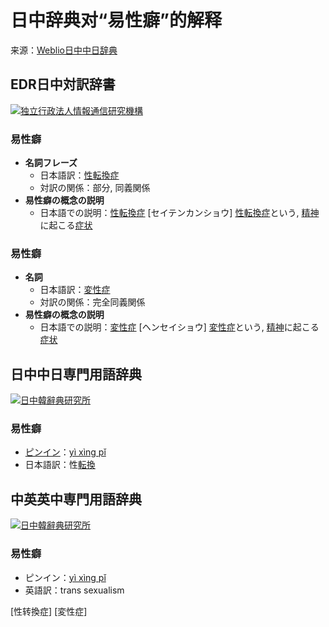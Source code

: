# 日中辞典对“易性癖”的解释

来源：[Weblio日中中日辞典](https://cjjc.weblio.jp/ "中国語辞書 - Weblio日中中日辞典")

## EDR日中対訳辞書

[![独立行政法人情報通信研究機構](https://cdn.weblio.jp/e7/img/lg_edrct.png)](https://www.weblio.jp/redirect?dictCode=EDRCT&url=http%3A%2F%2Fwww.nict.go.jp%2F)

### 易性癖

*   **名詞フレーズ**
    *   日本語訳：[性転換症](https://cjjc.weblio.jp/content/%E6%80%A7%E8%BB%A2%E6%8F%9B%E7%97%87 "性転換症")
    *   対訳の関係：部分, 同義関係
*   **易性癖の概念の説明**
    *   日本語での説明：[性転換症](https://cjjc.weblio.jp/content/%E6%80%A7%E8%BB%A2%E6%8F%9B%E7%97%87 "性転換症") \[セイテンカンショウ\] [性転換症](https://cjjc.weblio.jp/content/%E6%80%A7%E8%BB%A2%E6%8F%9B%E7%97%87 "性転換症")という, [精神](https://cjjc.weblio.jp/content/%E7%B2%BE%E7%A5%9E "精神")に起こる[症状](https://cjjc.weblio.jp/content/%E7%97%87%E7%8A%B6 "症状")

### 易性癖

*   **名詞**
    *   日本語訳：[変性症](https://cjjc.weblio.jp/content/%E5%A4%89%E6%80%A7%E7%97%87 "変性症")
    *   対訳の関係：完全同義関係
*   **易性癖の概念の説明**
    *   日本語での説明：[変性症](https://cjjc.weblio.jp/content/%E5%A4%89%E6%80%A7%E7%97%87 "変性症") \[ヘンセイショウ\] [変性症](https://cjjc.weblio.jp/content/%E5%A4%89%E6%80%A7%E7%97%87 "変性症")という, [精神](https://cjjc.weblio.jp/content/%E7%B2%BE%E7%A5%9E "精神")に起こる[症状](https://cjjc.weblio.jp/content/%E7%97%87%E7%8A%B6 "症状")

## 日中中日専門用語辞典

[![日中韓辭典研究所](https://cdn.weblio.jp/e7/img/lg_ncsmy.png)](https://www.weblio.jp/redirect?dictCode=NCSMY&url=http%3A%2F%2Fwww.cjk.org%2Fcjk%2Findexj.htm)

### 易性癖

*   [ピンイン](https://cjjc.weblio.jp/content/%E3%83%94%E3%83%B3%E3%82%A4%E3%83%B3 "ピンイン")：[yì xìng pǐ](https://cjjc.weblio.jp/content/y%C3%AC+x%C3%ACng+p%C7%90 "yì xìng pǐ")
*   日本語訳：性[転換](https://cjjc.weblio.jp/content/%E8%BB%A2%E6%8F%9B "転換")

## 中英英中専門用語辞典

[![日中韓辭典研究所](https://cdn.weblio.jp/e7/img/lg_cesyj.png)](https://www.weblio.jp/redirect?dictCode=CESYJ&url=http%3A%2F%2Fwww.cjk.org%2Fcjk%2Findexj.htm)

### 易性癖

*   ピンイン：[yì xìng pǐ](https://cjjc.weblio.jp/content/y%C3%AC+x%C3%ACng+p%C7%90 "yì xìng pǐ")
*   英語訳：trans sexualism

[性转換症] [変性症]
